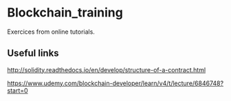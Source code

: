# Blockchain_training

Exercices from online tutorials.

## Useful links
http://solidity.readthedocs.io/en/develop/structure-of-a-contract.html

https://www.udemy.com/blockchain-developer/learn/v4/t/lecture/6846748?start=0

